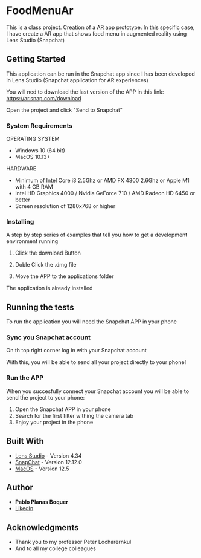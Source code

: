 # FoodMenuAr

This is a class project. Creation of a AR app prototype. In this specific case, I have create a AR app
that shows food menu in augmented reality using Lens Studio (Snapchat)

## Getting Started

This application can be run in the Snapchat app since I has been developed in Lens Studio (Snapchat application for AR experiences)

You will ned to download the last version of the APP in this link: https://ar.snap.com/download

Open the project and click "Send to Snapchat"

### System Requirements

OPERATING SYSTEM
- Windows 10 (64 bit)
- MacOS 10.13+

HARDWARE
- Minimum of Intel Core i3 2.5Ghz or AMD FX 4300 2.6Ghz or Apple M1 with 4 GB RAM
- Intel HD Graphics 4000 / Nvidia GeForce 710 / AMD Radeon HD 6450 or better
- Screen resolution of 1280x768 or higher

### Installing

A step by step series of examples that tell you how to get a development
environment running

1. Click the download Button

2. Doble Click the .dmg file
    
3. Move the APP to the applications folder

The application is already installed

## Running the tests

To run the application you will need the Snapchat APP in your phone

### Sync you Snapchat account

On th top right corner log in with your Snapchat account

With this, you will be able to send all your project directly to your phone!

### Run the APP

When you succesfully connect your Snapchat account you will be able to send the project to your phone:

1. Open the Snapchat APP in your phone
2. Search for the first filter withing the camera tab
3. Enjoy your project in the phone

## Built With

  - [Lens Studio](https://ar.snap.com/) - Version 4.34
  - [SnapChat](https://www.snapchat.com/en-GB) - Version 12.12.0
  - [MacOS](https://www.apple.com/) - Version 12.5

## Author

  - **Pablo Planas Boquer**
  - [LikedIn](https://www.linkedin.com/in/pablo-planas/)

## Acknowledgments

  - Thank you to my professor Peter Locharernkul
  - And to all my college colleagues
